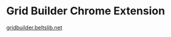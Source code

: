Grid Builder Chrome Extension
=============================

[gridbuilder.beltslib.net](http://gridbuilder.beltslib.net)
